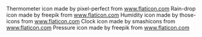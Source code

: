 Thermometer icon made by pixel-perfect from www.flaticon.com
Rain-drop icon made by freepik from www.flaticon.com
Humidity icon made by those-icons from www.flaticon.com
Clock icon made by smashicons from www.flaticon.com
Pressure icon made by freepik from www.flaticon.com
